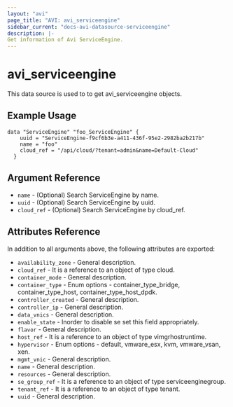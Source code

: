 ```yaml
---
layout: "avi"
page_title: "AVI: avi_serviceengine"
sidebar_current: "docs-avi-datasource-serviceengine"
description: |-
Get information of Avi ServiceEngine.
---
```


# avi_serviceengine

This data source is used to to get avi_serviceengine objects.

## Example Usage

```hcl
data "ServiceEngine" "foo_ServiceEngine" {
    uuid = "ServiceEngine-f9cf6b3e-a411-436f-95e2-2982ba2b217b"
    name = "foo"
    cloud_ref = "/api/cloud/?tenant=admin&name=Default-Cloud"
  }
```

## Argument Reference

* `name` - (Optional) Search ServiceEngine by name.
* `uuid` - (Optional) Search ServiceEngine by uuid.
* `cloud_ref` - (Optional) Search ServiceEngine by cloud_ref.
  
## Attributes Reference

In addition to all arguments above, the following attributes are exported:

* `availability_zone` - General description.
* `cloud_ref` - It is a reference to an object of type cloud.
* `container_mode` - General description.
* `container_type` - Enum options - container_type_bridge, container_type_host, container_type_host_dpdk.
* `controller_created` - General description.
* `controller_ip` - General description.
* `data_vnics` - General description.
* `enable_state` - Inorder to disable se set this field appropriately.
* `flavor` - General description.
* `host_ref` - It is a reference to an object of type vimgrhostruntime.
* `hypervisor` - Enum options - default, vmware_esx, kvm, vmware_vsan, xen.
* `mgmt_vnic` - General description.
* `name` - General description.
* `resources` - General description.
* `se_group_ref` - It is a reference to an object of type serviceenginegroup.
* `tenant_ref` - It is a reference to an object of type tenant.
* `uuid` - General description.

